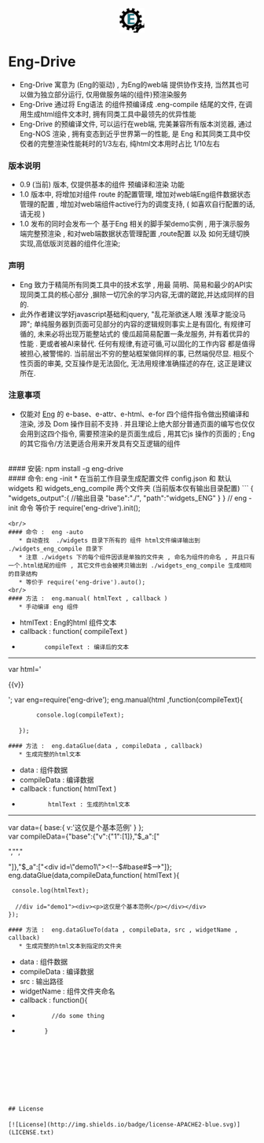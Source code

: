 <div align=center><img width="50" height="50" src="https://github.com/343830384/Eng/blob/master/img/80.png"/></div>

# Eng-Drive

   * Eng-Drive 寓意为  (Eng的驱动) , 为Eng的web端 提供协作支持, 当然其也可以做为独立部分运行, 仅用做服务端的(组件)预渲染服务
   * Eng-Drive 通过将 Eng语法 的组件预编译成 .eng-compile 结尾的文件, 在调用生成html组件文本时, 拥有同类工具中最领先的优异性能
   * Eng-Drive 的预编译文件, 可以运行在web端, 完美兼容所有版本浏览器, 通过Eng-NOS 渲染 , 拥有变态到近乎世界第一的性能, 是 Eng 和其同类工具中佼佼者的完整渲染性能耗时的1/3左右, 纯html文本用时占比 1/10左右

### 版本说明

   * 0.9 (当前) 版本, 仅提供基本的组件 预编译和渲染 功能
   * 1.0 版本中, 将增加对组件 route 的配置管理, 增加对web端Eng组件数据状态管理的配置 , 增加对web端组件active行为的调度支持, ( 如喜欢自行配置的话,请无视 )
   * 1.0 发布的同时会发布一个 基于Eng 相关的脚手架demo实例 , 用于演示服务端完整预渲染 , 和对web端数据状态管理配置 ,route配置  以及 如何无缝切换实现,高低版浏览器的组件化渲染;

### 声明

   * Eng 致力于精简所有同类工具中的技术玄学 , 用最 简明、简易和最少的API实现同类工具的核心部分 ,摒除一切冗余的学习内容,无谓的蹉跎,并达成同样的目的. 
   * 此外作者建议学好javascript基础和jquery, "乱花渐欲迷人眼 浅草才能没马蹄"; 单纯服务器到页面可见部分的内容的逻辑规则事实上是有固化, 有规律可循的, 未来必将出现万能整站式的 傻瓜超简易配置一条龙服务, 并有着优异的性能 . 更或者被AI来替代. 任何有规律,有迹可循,可以固化的工作内容 都是值得被担心,被警惕的. 当前层出不穷的整站框架做同样的事, 已然端倪尽显. 相反个性页面的审美, 交互操作是无法固化, 无法用规律准确描述的存在, 这正是建议所在.
   
### 注意事项
 
   * 仅能对 [Eng](https://github.com/343830384/Eng) 的 e-base、e-attr、e-html、e-for 四个组件指令做出预编译和渲染, 涉及 Dom 操作目前不支持 . 并且理论上绝大部分普通页面的编写也仅仅会用到这四个指令,  需要预渲染的是页面生成后 , 用其它js 操作的页面的 ;  Eng 的其它指令/方法更适合用来开发具有交互逻辑的组件  
<br/>
#### 安装: npm install -g eng-drive
<br/>
#### 命令: eng -init
   * 在当前工作目录生成配置文件 config.json 和  默认 widgets 和 widgets_eng_compile 两个文件夹 (当前版本仅有输出目录配置) 
```
{
  "widgets_output":{ //输出目录
        "base":"./",
        "path":"widgets_ENG"
  }
}
// eng -init 命令   等价于 require('eng-drive').init();
   
```
<br/>
#### 命令 :  eng -auto
   * 自动查找  ./widgets 目录下所有的 组件 html文件编译输出到 ./widgets_eng_compile 目录下
   * 注意 ./widgets 下的每个组件因该是单独的文件夹 , 命名为组件的命名 , 并且只有一个.html结尾的组件 , 其它文件也会被拷贝输出到 ./widgets_eng_compile 生成相同的目录结构 
   * 等价于 require('eng-drive').auto();
<br/>
#### 方法 :  eng.manual( htmlText , callback )
   * 手动编译 eng 组件
```
  * htmlText : Eng的html 组件文本
  * callback : function( compileText )
  *            compileText : 编译后的文本
----------------------------------------------------------------  
var html='<div id="demo1"><div e-base="base"><p>{{v}}</p></div></div>';
var eng=require('eng-drive');
    eng.manual(html ,function(compileText){
    
	        console.log(compileText); 
	        
	   }); 
```
#### 方法 :  eng.dataGlue(data , compileData , callback)
   * 生成完整的html文本
```
  *  data :        组件数据
  *  compileData : 编译数据
  *  callback : function( htmlText )
  *             htmlText : 生成的html文本             
----------------------------------------------------------------  
var data={
	      base:{
	      	  v:'这仅是个基本范例' 
	      }
    };   
var compileData={"base":{"v":{"1":[1]},"$_a":["<div><p>","","</p></div>"]},"$_a":["<div id=\"demo1\"><!--$#base#$--></div>"]};   
    eng.dataGlue(data,compileData,function( htmlText ){
				
     console.log(htmlText);
					   
      //div id="demo1"><div><p>这仅是个基本范例</p></div></div>
    });   
```  
#### 方法 :  eng.dataGlueTo(data , compileData, src , widgetName , callback)
   * 生成完整的html文本到指定的文件夹
```
  *  data :        组件数据
  *  compileData : 编译数据
  *  src :         输出路径   
  *  widgetName :  组件文件夹命名
  *  callback : function(){
  *              //do some thing 
  *            }           
```  
 
 
 
 
 
 
 
 
## License

[![License](http://img.shields.io/badge/license-APACHE2-blue.svg)](LICENSE.txt)  
   